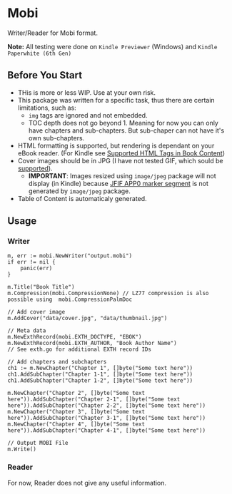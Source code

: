 # Mobi
Writer/Reader for Mobi format.

**Note:** All testing were done on `Kindle Previewer` (Windows) and `Kindle Paperwhite (6th Gen)`

## Before You Start
- THis is more or less WIP. Use at your own risk.
- This package was written for a specific task, thus there are certain limitations, such as:
    - `img` tags are ignored and not embedded.
    - TOC depth does not go beyond 1. Meaning for now you can only have chapters and sub-chapters. But sub-chaper can not have it's own sub-chapters.
- HTML formatting is supported, but rendering is dependant on your eBook reader. (For Kindle see [Supported HTML Tags in Book Content](https://kdp.amazon.com/help?topicId=A1JPUWCSD6F59O))
- Cover images should be in JPG (I have not tested GIF, which sould be [supported](https://kdp.amazon.com/help?topicId=A1B6GKJ79HC7AN)). 
	- **IMPORTANT**: Images resized using `image/jpeg` package will not display (in Kindle) because [JFIF APP0 marker segment](https://en.wikipedia.org/wiki/JPEG_File_Interchange_Format#JFIF_APP0_marker_segment) is not generated by `image/jpeg` package.
- Table of Content is automaticaly generated.

## Usage
### Writer

	m, err := mobi.NewWriter("output.mobi")
	if err != nil {
		panic(err)
	}
	
	m.Title("Book Title")
	m.Compression(mobi.CompressionNone) // LZ77 compression is also possible using  mobi.CompressionPalmDoc

    // Add cover image
    m.AddCover("data/cover.jpg", "data/thumbnail.jpg")

	// Meta data
	m.NewExthRecord(mobi.EXTH_DOCTYPE, "EBOK")
	m.NewExthRecord(mobi.EXTH_AUTHOR, "Book Author Name")
	// See exth.go for additional EXTH record IDs

	// Add chapters and subchapters
    ch1 := m.NewChapter("Chapter 1", []byte("Some text here"))
    ch1.AddSubChapter("Chapter 1-1", []byte("Some text here"))
    ch1.AddSubChapter("Chapter 1-2", []byte("Some text here"))

	m.NewChapter("Chapter 2", []byte("Some text here")).AddSubChapter("Chapter 2-1", []byte("Some text here")).AddSubChapter("Chapter 2-2", []byte("Some text here"))
	m.NewChapter("Chapter 3", []byte("Some text here")).AddSubChapter("Chapter 3-1", []byte("Some text here"))
	m.NewChapter("Chapter 4", []byte("Some text here")).AddSubChapter("Chapter 4-1", []byte("Some text here"))

    // Output MOBI File
	m.Write()

### Reader
For now, Reader does not give any useful information.